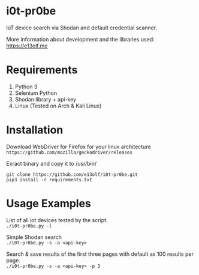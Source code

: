 # i0t-pr0be
IoT device search via Shodan and default credential scanner. 

More information about development and the libraries used: https://e13olf.me

# Requirements
1. Python 3
2. Selenium Python
3. Shodan library + api-key
4. Linux (Tested on Arch & Kali Linux)

# Installation
Download WebDriver for Firefox for your linux architecture  
``https://github.com/mozilla/geckodriver/releases``  

Exract binary and copy it to /usr/bin/  

``git clone https://github.com/e13olf/i0t-pr0be.git``  
``pip3 install -r requirements.txt``  

# Usage Examples
List of all iot devices tested by the script.  
``./i0t-pr0be.py -l``

Simple Shodan search  
``./i0t-pr0be.py -s -a <api-key>``

Search & save results of the first three pages with default as 100 results per page.  
``./i0t-pr0be.py -s -a <api-key> -p 3``

